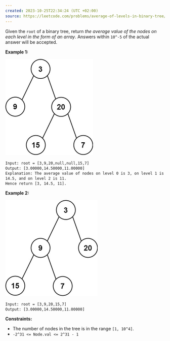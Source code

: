 ```yaml
---
created: 2023-10-25T22:34:24 (UTC +02:00)
source: https://leetcode.com/problems/average-of-levels-in-binary-tree/?envType=study-plan-v2&envId=top-interview-150
---
```

Given the `root` of a binary tree, return _the average value of the nodes on each level in the form of an array_. Answers within `10^-5` of the actual answer will be accepted.

**Example 1:**

![img.png](img.png)

```
Input: root = [3,9,20,null,null,15,7]
Output: [3.00000,14.50000,11.00000]
Explanation: The average value of nodes on level 0 is 3, on level 1 is 14.5, and on level 2 is 11.
Hence return [3, 14.5, 11].

```

**Example 2:**

![img_1.png](img_1.png)

```
Input: root = [3,9,20,15,7]
Output: [3.00000,14.50000,11.00000]

```

**Constraints:**

-   The number of nodes in the tree is in the range `[1, 10^4]`.
-   `-2^31 <= Node.val <= 2^31 - 1`
